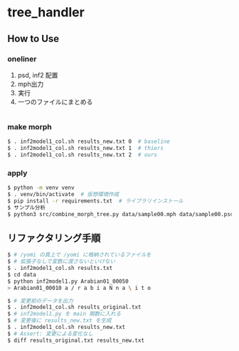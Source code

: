 # tree_handler


## How to Use

### oneliner

1. psd, inf2 配置
1. mph出力
1. 実行
1. 一つのファイルにまとめる

```

```

### make morph

```sh
$ . inf2model1_col.sh results_new.txt 0  # baseline
$ . inf2model1_col.sh results_new.txt 1  # thiers
$ . inf2model1_col.sh results_new.txt 2  # ours
```

### apply

```sh
$ python -m venv venv 
$ . venv/bin/activate  # 仮想環境作成
$ pip install -r requirements.txt  # ライブラリインストール
$ サンプル分析
$ python3 src/combine_morph_tree.py data/sample00.mph data/sample00.psd
```

## リファクタリング手順

```sh
$ # /yomi の真上で /yomi に格納されているファイルを
$ # 拡張子なしで変数に渡さないといけない
$ . inf2model1_col.sh results.txt
$ cd data
$ python inf2model1.py Arabian01_00050
> Arabian01_00010 a / r a b i a N n a \ i t o
```


```sh
$ # 変更前のデータを出力
$ . inf2model1_col.sh results_original.txt
$ # inf2model1.py を main 関数に入れる
$ # 変更後に results_new.txt を生成
$ . inf2model1_col.sh results_new.txt
$ # Assert: 変更による変化なし
$ diff results_original.txt results_new.txt 
```
